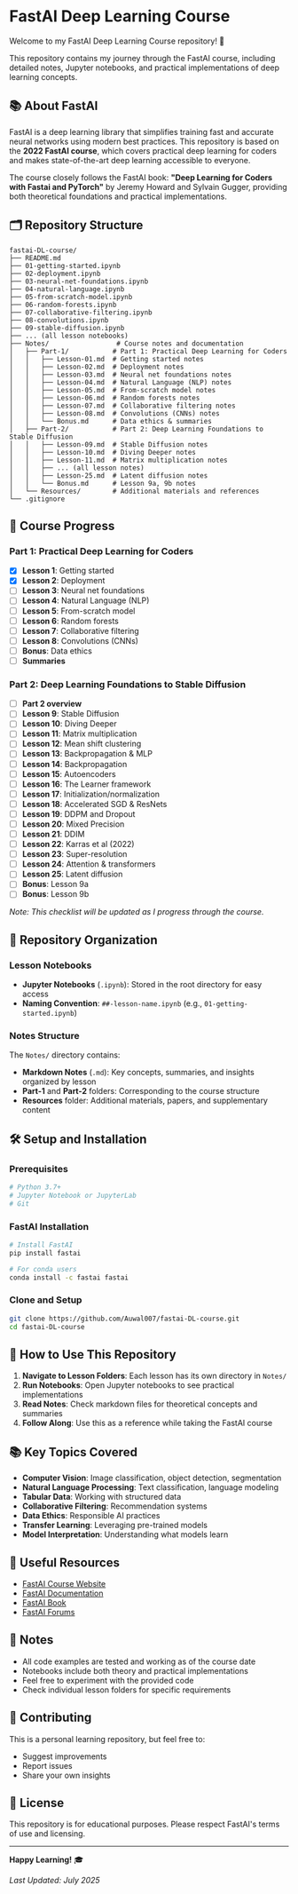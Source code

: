 # FastAI Deep Learning Course

Welcome to my FastAI Deep Learning Course repository! 🚀

This repository contains my journey through the FastAI course, including detailed notes, Jupyter notebooks, and practical implementations of deep learning concepts.

## 📚 About FastAI

FastAI is a deep learning library that simplifies training fast and accurate neural networks using modern best practices. This repository is based on the **2022 FastAI course**, which covers practical deep learning for coders and makes state-of-the-art deep learning accessible to everyone.

The course closely follows the FastAI book: **"Deep Learning for Coders with Fastai and PyTorch"** by Jeremy Howard and Sylvain Gugger, providing both theoretical foundations and practical implementations.

## 🗂️ Repository Structure

```
fastai-DL-course/
├── README.md             
├── 01-getting-started.ipynb      
├── 02-deployment.ipynb
├── 03-neural-net-foundations.ipynb
├── 04-natural-language.ipynb
├── 05-from-scratch-model.ipynb
├── 06-random-forests.ipynb
├── 07-collaborative-filtering.ipynb
├── 08-convolutions.ipynb
├── 09-stable-diffusion.ipynb
├── ... (all lesson notebooks)
├── Notes/                 # Course notes and documentation
│   ├── Part-1/           # Part 1: Practical Deep Learning for Coders
│   │   ├── Lesson-01.md  # Getting started notes
│   │   ├── Lesson-02.md  # Deployment notes
│   │   ├── Lesson-03.md  # Neural net foundations notes
│   │   ├── Lesson-04.md  # Natural Language (NLP) notes
│   │   ├── Lesson-05.md  # From-scratch model notes
│   │   ├── Lesson-06.md  # Random forests notes
│   │   ├── Lesson-07.md  # Collaborative filtering notes
│   │   ├── Lesson-08.md  # Convolutions (CNNs) notes
│   │   └── Bonus.md      # Data ethics & summaries
│   ├── Part-2/           # Part 2: Deep Learning Foundations to Stable Diffusion
│   │   ├── Lesson-09.md  # Stable Diffusion notes
│   │   ├── Lesson-10.md  # Diving Deeper notes
│   │   ├── Lesson-11.md  # Matrix multiplication notes
│   │   ├── ... (all lesson notes)
│   │   ├── Lesson-25.md  # Latent diffusion notes
│   │   └── Bonus.md      # Lesson 9a, 9b notes
│   └── Resources/        # Additional materials and references
└── .gitignore
```

## 📖 Course Progress

### Part 1: Practical Deep Learning for Coders
- [X] **Lesson 1**: Getting started
- [X] **Lesson 2**: Deployment
- [ ] **Lesson 3**: Neural net foundations
- [ ] **Lesson 4**: Natural Language (NLP)
- [ ] **Lesson 5**: From-scratch model
- [ ] **Lesson 6**: Random forests
- [ ] **Lesson 7**: Collaborative filtering
- [ ] **Lesson 8**: Convolutions (CNNs)
- [ ] **Bonus**: Data ethics
- [ ] **Summaries**

### Part 2: Deep Learning Foundations to Stable Diffusion

- [ ] **Part 2 overview**
- [ ] **Lesson 9**: Stable Diffusion
- [ ] **Lesson 10**: Diving Deeper
- [ ] **Lesson 11**: Matrix multiplication
- [ ] **Lesson 12**: Mean shift clustering
- [ ] **Lesson 13**: Backpropagation & MLP
- [ ] **Lesson 14**: Backpropagation
- [ ] **Lesson 15**: Autoencoders
- [ ] **Lesson 16**: The Learner framework
- [ ] **Lesson 17**: Initialization/normalization
- [ ] **Lesson 18**: Accelerated SGD & ResNets
- [ ] **Lesson 19**: DDPM and Dropout
- [ ] **Lesson 20**: Mixed Precision
- [ ] **Lesson 21**: DDIM
- [ ] **Lesson 22**: Karras et al (2022)
- [ ] **Lesson 23**: Super-resolution
- [ ] **Lesson 24**: Attention & transformers
- [ ] **Lesson 25**: Latent diffusion
- [ ] **Bonus**: Lesson 9a
- [ ] **Bonus**: Lesson 9b

*Note: This checklist will be updated as I progress through the course.*

## 📁 Repository Organization

### Lesson Notebooks
- **Jupyter Notebooks** (`.ipynb`): Stored in the root directory for easy access
- **Naming Convention**: `##-lesson-name.ipynb` (e.g., `01-getting-started.ipynb`)

### Notes Structure
The `Notes/` directory contains:
- **Markdown Notes** (`.md`): Key concepts, summaries, and insights organized by lesson
- **Part-1** and **Part-2** folders: Corresponding to the course structure
- **Resources** folder: Additional materials, papers, and supplementary content

## 🛠️ Setup and Installation

### Prerequisites

```bash
# Python 3.7+
# Jupyter Notebook or JupyterLab
# Git
```

### FastAI Installation

```bash
# Install FastAI
pip install fastai

# For conda users
conda install -c fastai fastai
```

### Clone and Setup

```bash
git clone https://github.com/Auwal007/fastai-DL-course.git
cd fastai-DL-course
```

## 🚀 How to Use This Repository

1. **Navigate to Lesson Folders**: Each lesson has its own directory in `Notes/`
2. **Run Notebooks**: Open Jupyter notebooks to see practical implementations
3. **Read Notes**: Check markdown files for theoretical concepts and summaries
4. **Follow Along**: Use this as a reference while taking the FastAI course

## 📚 Key Topics Covered

- **Computer Vision**: Image classification, object detection, segmentation
- **Natural Language Processing**: Text classification, language modeling
- **Tabular Data**: Working with structured data
- **Collaborative Filtering**: Recommendation systems
- **Data Ethics**: Responsible AI practices
- **Transfer Learning**: Leveraging pre-trained models
- **Model Interpretation**: Understanding what models learn

## 🔗 Useful Resources

- [FastAI Course Website](https://course.fast.ai/)
- [FastAI Documentation](https://docs.fast.ai/)
- [FastAI Book](https://github.com/fastai/fastbook)
- [FastAI Forums](https://forums.fast.ai/)

## 📝 Notes

- All code examples are tested and working as of the course date
- Notebooks include both theory and practical implementations
- Feel free to experiment with the provided code
- Check individual lesson folders for specific requirements

## 🤝 Contributing

This is a personal learning repository, but feel free to:
- Suggest improvements
- Report issues
- Share your own insights

## 📄 License

This repository is for educational purposes. Please respect FastAI's terms of use and licensing.

---

**Happy Learning!** 🎓

*Last Updated: July 2025*